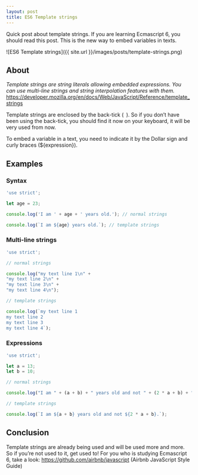 ```yaml
---
layout: post
title: ES6 Template strings
---
```


Quick post about template strings. If you are learning Ecmascript 6, you should read this post. This is the new way to embed variables in texts.

![ES6 Template strings]({{ site.url }}/images/posts/template-strings.png)

## About

*Template strings are string literals allowing embedded expressions. You can use multi-line strings and string interpolation features with them.* https://developer.mozilla.org/en/docs/Web/JavaScript/Reference/template_strings

Template strings are enclosed by the back-tick (` `). So if you don’t have been using the back-tick, you should find it now on your keyboard, it will be very used from now.

To embed a variable in a text, you need to indicate it by the Dollar sign and curly braces (${expression}).

## Examples

### Syntax

```javascript
'use strict';

let age = 23;

console.log('I am ' + age + ' years old.'); // normal strings

console.log(`I am ${age} years old.`); // template strings
```

### Multi-line strings

```javascript
'use strict';

// normal strings

console.log("my text line 1\n" + 
"my text line 2\n" + 
"my text line 3\n" + 
"my text line 4\n");

// template strings

console.log(`my text line 1
my text line 2
my text line 3
my text line 4`);
```

### Expressions

```javascript
'use strict';

let a = 13;
let b = 10;

// normal strings

console.log("I am " + (a + b) + " years old and not " + (2 * a + b) + ".");

// template strings

console.log(`I am ${a + b} years old and not ${2 * a + b}.`);
```

## Conclusion

Template strings are already being used and will be used more and more. So if you’re not used to it, get used to!
For you who is studying Ecmascript 6, take a look: https://github.com/airbnb/javascript (Airbnb JavaScript Style Guide)
